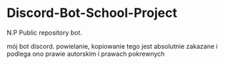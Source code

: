 # Discord-Bot-School-Project
N.P Public repository bot.

mój bot discord. 
powielanie, kopiowanie tego jest absolutnie zakazane i podlega ono prawie autorskim i prawach pokrewnych 
